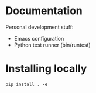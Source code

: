 # Documentation 

Personal development stuff:
- Emacs configuration
- Python test runner (bin/runtest)

# Installing locally

```
pip install . -e
```
